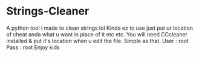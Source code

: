# Strings-Cleaner
A python tool i made to clean strings lol
Kinda ez to use just put ur location of cheat anda what u want in place of it etc etc.
You will need CCcleaner installed & put it's location when u edit the file.
Simple as that.
User : root
Pass : root
Enjoy kids
